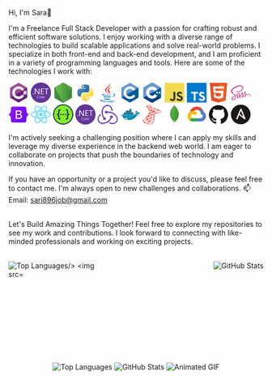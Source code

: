 

Hi, I'm Sara👋

I'm a Freelance Full Stack Developer with a passion for crafting robust and efficient software solutions.
I enjoy working with a diverse range of technologies to build scalable applications and solve real-world
problems.
I specialize in both front-end and back-end development, and I am proficient in a variety of programming 
languages and tools. Here are some of the technologies I work with:
<p align="left">
  <a href="https://docs.microsoft.com/en-us/dotnet/csharp/"><img src="https://raw.githubusercontent.com/devicons/devicon/master/icons/csharp/csharp-original.svg" alt="C#" width="40" height="40"/></a>
  <a href="https://dotnet.microsoft.com/"><img src="https://raw.githubusercontent.com/devicons/devicon/master/icons/dotnetcore/dotnetcore-original.svg" alt=".NET Core" width="40" height="40"/></a>
  <a href="https://nodejs.org/"><img src="https://raw.githubusercontent.com/devicons/devicon/master/icons/nodejs/nodejs-original.svg" alt="Node.js" width="40" height="40"/></a>
  <a href="https://www.python.org/"><img src="https://raw.githubusercontent.com/devicons/devicon/master/icons/python/python-original.svg" alt="Python" width="40" height="40"/></a>
  <a href="https://www.java.com/"><img src="https://raw.githubusercontent.com/devicons/devicon/master/icons/java/java-original.svg" alt="Java" width="40" height="40"/></a>
  <a href="https://en.wikipedia.org/wiki/C_(programming_language)"><img src="https://raw.githubusercontent.com/devicons/devicon/master/icons/c/c-original.svg" alt="C" width="40" height="40"/></a>
  <a href="https://isocpp.org/"><img src="https://raw.githubusercontent.com/devicons/devicon/master/icons/cplusplus/cplusplus-original.svg" alt="C++" width="40" height="40"/></a>
  <a href="https://developer.mozilla.org/en-US/docs/Web/JavaScript"><img src="https://raw.githubusercontent.com/devicons/devicon/master/icons/javascript/javascript-original.svg" alt="JavaScript" width="40" height="40"/></a>
  <a href="https://www.typescriptlang.org/"><img src="https://raw.githubusercontent.com/devicons/devicon/master/icons/typescript/typescript-original.svg" alt="TypeScript" width="40" height="40"/></a>
  <a href="https://developer.mozilla.org/en-US/docs/Web/HTML"><img src="https://raw.githubusercontent.com/devicons/devicon/master/icons/html5/html5-original.svg" alt="HTML5" width="40" height="40"/></a>
  <a href="https://sass-lang.com/"><img src="https://raw.githubusercontent.com/devicons/devicon/master/icons/sass/sass-original.svg" alt="SCSS" width="40" height="40"/></a>
  <a href="https://getbootstrap.com/"><img src="https://raw.githubusercontent.com/devicons/devicon/master/icons/bootstrap/bootstrap-original.svg" alt="Bootstrap" width="40" height="40"/></a>
  <a href="https://reactjs.org/"><img src="https://raw.githubusercontent.com/devicons/devicon/master/icons/react/react-original.svg" alt="React.js" width="40" height="40"/></a>
  <a href="https://swagger.io/specification/"><img src="https://raw.githubusercontent.com/devicons/devicon/master/icons/swagger/swagger-original.svg" alt="Web API" width="40" height="40"/></a>
  <a href="https://docs.microsoft.com/en-us/ef/core/"><img src="https://raw.githubusercontent.com/devicons/devicon/master/icons/dotnetcore/dotnetcore-original.svg" alt="Entity Framework Core" width="40" height="40"/></a>
  <a href="https://redux.js.org/"><img src="https://raw.githubusercontent.com/devicons/devicon/master/icons/redux/redux-original.svg" alt="React Redux" width="40" height="40"/></a>
  <a href="https://www.docker.com/"><img src="https://raw.githubusercontent.com/devicons/devicon/master/icons/docker/docker-original.svg" alt="Docker" width="40" height="40"/></a>
  <a href="https://www.microsoft.com/en-us/sql-server/sql-server-downloads"><img src="https://raw.githubusercontent.com/devicons/devicon/master/icons/microsoftsqlserver/microsoftsqlserver-plain.svg" alt="SQL Server" width="40" height="40"/></a>
  <a href="https://www.mongodb.com/"><img src="https://raw.githubusercontent.com/devicons/devicon/master/icons/mongodb/mongodb-original.svg" alt="MongoDB" width="40" height="40"/></a>
  <a href="https://cloud.google.com/"><img src="https://raw.githubusercontent.com/devicons/devicon/master/icons/googlecloud/googlecloud-original.svg" alt="GCP" width="40" height="40"/></a>
  <a href="https://github.com/"><img src="https://raw.githubusercontent.com/devicons/devicon/master/icons/github/github-original.svg" alt="GitHub" width="40" height="40"/></a>
  <a href="https://www.ansible.com/"><img src="https://raw.githubusercontent.com/devicons/devicon/master/icons/ansible/ansible-original.svg" alt="Ansible" width="40" height="40"/></a>
</p>
I'm actively seeking a challenging position where I can apply my skills and leverage my diverse experience 
in the backend web world. I am eager to collaborate on projects that push the boundaries of technology and 
innovation.



If you have an opportunity or a project you'd like to discuss, please feel free to contact me. I'm always
open to new challenges and collaborations.
📫 Email: sari896job@gmail.com
<br><br>


Let's Build Amazing Things Together!
Feel free to explore my repositories to see my work and contributions. I look forward to connecting with
like-minded professionals and working on exciting projects.
<br><br>
<div style="display: flex; justify-content: space-between;">
 <img src="https://github-readme-stats.vercel.app/api/top-langs/?username=sari727896&layout=compact&langs_count=8&theme=radical" alt="Top Languages/>
 <img src="https://media.giphy.com/media/xT9IgzoKnwFNmISR8I/giphy.gif" width="200" height="200">
 <img src="https://github-readme-stats.vercel.app/api?username=sari727896&show_icons=true&theme=radical" alt="GitHub Stats" />

</div>
<div align="center">
  <img src="https://github-readme-stats.vercel.app/api/top-langs/?username=sari727896&layout=compact&langs_count=8&theme=radical" alt="Top Languages" />
  <img src="https://github-readme-stats.vercel.app/api?username=sari727896&show_icons=true&theme=radical" alt="GitHub Stats" />
  <img src="https://media.giphy.com/media/4rZA5D22301iMgrUNd/giphy.gif" alt="Animated GIF" width="200" />
</div>


 

 





 



































<!---
Sari727896/Sari727896 is a ✨ special ✨ repository because its `README.md` (this file) appears on your GitHub profile.
You can click the Preview link to take a look at your changes.
--->
